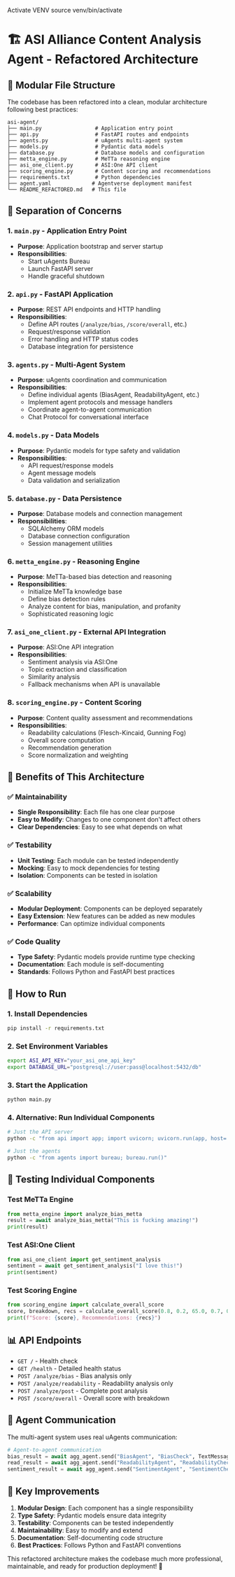 Activate VENV
source venv/bin/activate

# 🏗️ ASI Alliance Content Analysis Agent - Refactored Architecture

## 📁 **Modular File Structure**

The codebase has been refactored into a clean, modular architecture following best practices:

```
asi-agent/
├── main.py                 # Application entry point
├── api.py                  # FastAPI routes and endpoints
├── agents.py               # uAgents multi-agent system
├── models.py               # Pydantic data models
├── database.py             # Database models and configuration
├── metta_engine.py         # MeTTa reasoning engine
├── asi_one_client.py       # ASI:One API client
├── scoring_engine.py       # Content scoring and recommendations
├── requirements.txt        # Python dependencies
├── agent.yaml             # Agentverse deployment manifest
└── README_REFACTORED.md   # This file
```

## 🎯 **Separation of Concerns**

### **1. `main.py` - Application Entry Point**

- **Purpose**: Application bootstrap and server startup
- **Responsibilities**:
  - Start uAgents Bureau
  - Launch FastAPI server
  - Handle graceful shutdown

### **2. `api.py` - FastAPI Application**

- **Purpose**: REST API endpoints and HTTP handling
- **Responsibilities**:
  - Define API routes (`/analyze/bias`, `/score/overall`, etc.)
  - Request/response validation
  - Error handling and HTTP status codes
  - Database integration for persistence

### **3. `agents.py` - Multi-Agent System**

- **Purpose**: uAgents coordination and communication
- **Responsibilities**:
  - Define individual agents (BiasAgent, ReadabilityAgent, etc.)
  - Implement agent protocols and message handlers
  - Coordinate agent-to-agent communication
  - Chat Protocol for conversational interface

### **4. `models.py` - Data Models**

- **Purpose**: Pydantic models for type safety and validation
- **Responsibilities**:
  - API request/response models
  - Agent message models
  - Data validation and serialization

### **5. `database.py` - Data Persistence**

- **Purpose**: Database models and connection management
- **Responsibilities**:
  - SQLAlchemy ORM models
  - Database connection configuration
  - Session management utilities

### **6. `metta_engine.py` - Reasoning Engine**

- **Purpose**: MeTTa-based bias detection and reasoning
- **Responsibilities**:
  - Initialize MeTTa knowledge base
  - Define bias detection rules
  - Analyze content for bias, manipulation, and profanity
  - Sophisticated reasoning logic

### **7. `asi_one_client.py` - External API Integration**

- **Purpose**: ASI:One API integration
- **Responsibilities**:
  - Sentiment analysis via ASI:One
  - Topic extraction and classification
  - Similarity analysis
  - Fallback mechanisms when API is unavailable

### **8. `scoring_engine.py` - Content Scoring**

- **Purpose**: Content quality assessment and recommendations
- **Responsibilities**:
  - Readability calculations (Flesch-Kincaid, Gunning Fog)
  - Overall score computation
  - Recommendation generation
  - Score normalization and weighting

## 🚀 **Benefits of This Architecture**

### **✅ Maintainability**

- **Single Responsibility**: Each file has one clear purpose
- **Easy to Modify**: Changes to one component don't affect others
- **Clear Dependencies**: Easy to see what depends on what

### **✅ Testability**

- **Unit Testing**: Each module can be tested independently
- **Mocking**: Easy to mock dependencies for testing
- **Isolation**: Components can be tested in isolation

### **✅ Scalability**

- **Modular Deployment**: Components can be deployed separately
- **Easy Extension**: New features can be added as new modules
- **Performance**: Can optimize individual components

### **✅ Code Quality**

- **Type Safety**: Pydantic models provide runtime type checking
- **Documentation**: Each module is self-documenting
- **Standards**: Follows Python and FastAPI best practices

## 🔧 **How to Run**

### **1. Install Dependencies**

```bash
pip install -r requirements.txt
```

### **2. Set Environment Variables**

```bash
export ASI_API_KEY="your_asi_one_api_key"
export DATABASE_URL="postgresql://user:pass@localhost:5432/db"
```

### **3. Start the Application**

```bash
python main.py
```

### **4. Alternative: Run Individual Components**

```bash
# Just the API server
python -c "from api import app; import uvicorn; uvicorn.run(app, host='0.0.0.0', port=8001)"

# Just the agents
python -c "from agents import bureau; bureau.run()"
```

## 🧪 **Testing Individual Components**

### **Test MeTTa Engine**

```python
from metta_engine import analyze_bias_metta
result = await analyze_bias_metta("This is fucking amazing!")
print(result)
```

### **Test ASI:One Client**

```python
from asi_one_client import get_sentiment_analysis
sentiment = await get_sentiment_analysis("I love this!")
print(sentiment)
```

### **Test Scoring Engine**

```python
from scoring_engine import calculate_overall_score
score, breakdown, recs = calculate_overall_score(0.8, 0.2, 65.0, 0.7, 0.3)
print(f"Score: {score}, Recommendations: {recs}")
```

## 📊 **API Endpoints**

- `GET /` - Health check
- `GET /health` - Detailed health status
- `POST /analyze/bias` - Bias analysis only
- `POST /analyze/readability` - Readability analysis only
- `POST /analyze/post` - Complete post analysis
- `POST /score/overall` - Overall score with breakdown

## 🤖 **Agent Communication**

The multi-agent system uses real uAgents communication:

```python
# Agent-to-agent communication
bias_result = await agg_agent.send("BiasAgent", "BiasCheck", TextMessage(text=content))
read_result = await agg_agent.send("ReadabilityAgent", "ReadabilityCheck", TextMessage(text=content))
sentiment_result = await agg_agent.send("SentimentAgent", "SentimentCheck", TextMessage(text=content))
```

## 🎉 **Key Improvements**

1. **Modular Design**: Each component has a single responsibility
2. **Type Safety**: Pydantic models ensure data integrity
3. **Testability**: Components can be tested independently
4. **Maintainability**: Easy to modify and extend
5. **Documentation**: Self-documenting code structure
6. **Best Practices**: Follows Python and FastAPI conventions

This refactored architecture makes the codebase much more professional, maintainable, and ready for production deployment! 🚀
